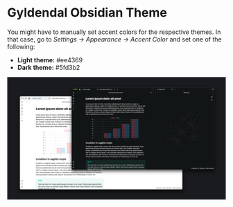 # Gyldendal Obsidian Theme

You might have to manually set accent colors for the respective themes. In that case, go to *Settings -> Appearance -> Accent Color* and set one of the following:

- **Light theme:** #ee4369
- **Dark theme:** #5fd3b2

![Theme preview](preview.png)